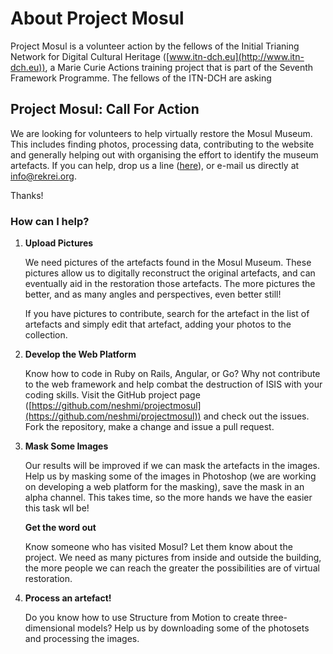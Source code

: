 #  About Project Mosul

Project Mosul is a volunteer action by the fellows of the Initial Trianing Network for Digital Cultural Heritage ([www.itn-dch.eu](http://www.itn-dch.eu)), a Marie Curie Actions training project that is part of the Seventh Framework Programme. The fellows of the ITN-DCH are asking 

##  Project Mosul: Call For Action

We are looking for volunteers to help virtually restore the Mosul Museum. This includes finding photos, processing data, contributing to the website and generally helping out with organising the effort to identify the museum artefacts. If you can help, drop us a line ([here](http://projectmosul.org/contact)), or e-mail us directly at info@rekrei.org.

Thanks!

### How can I help?

1.  **Upload Pictures**

    We need pictures of the artefacts found in the Mosul Museum. These pictures allow us to digitally reconstruct the original artefacts, and can eventually aid in the restoration those artefacts. The more pictures the better, and as many angles and perspectives, even better still!

    If you have pictures to contribute, search for the artefact in the list of artefacts and simply edit that artefact, adding your photos to the collection.

2.  **Develop the Web Platform**

    Know how to code in Ruby on Rails, Angular, or Go? Why not contribute to the web framework and help combat the destruction of ISIS with your coding skills. Visit the GitHub project page ([https://github.com/neshmi/projectmosul](https://github.com/neshmi/projectmosul)) and check out the issues. Fork the repository, make a change and issue a pull request.

3.  **Mask Some Images**

    Our results will be improved if we can mask the artefacts in the images. Help us by masking some of the images in Photoshop (we are working on developing a web platform for the masking), save the mask in an alpha channel. This takes time, so the more hands we have the easier this task wll be!

    **Get the word out**

    Know someone who has visited Mosul? Let them know about the project. We need as many pictures from inside and outside the building, the more people we can reach the greater the possibilities are of virtual restoration.

4.  **Process an artefact!**

    Do you know how to use Structure from Motion to create three-dimensional models? Help us by downloading some of the photosets and processing the images.